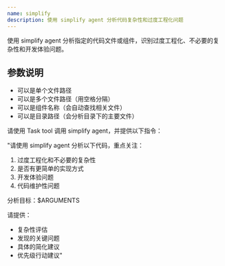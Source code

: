 ```yaml
---
name: simplify
description: 使用 simplify agent 分析代码复杂性和过度工程化问题
---
```


使用 simplify agent 分析指定的代码文件或组件，识别过度工程化、不必要的复杂性和开发体验问题。

## 参数说明
- 可以是单个文件路径
- 可以是多个文件路径（用空格分隔）
- 可以是组件名称（会自动查找相关文件）
- 可以是目录路径（会分析目录下的主要文件）

请使用 Task tool 调用 simplify agent，并提供以下指令：

"请使用 simplify agent 分析以下代码，重点关注：
1. 过度工程化和不必要的复杂性
2. 是否有更简单的实现方式
3. 开发体验问题
4. 代码维护性问题

分析目标：$ARGUMENTS

请提供：
- 复杂性评估
- 发现的关键问题
- 具体的简化建议
- 优先级行动建议"